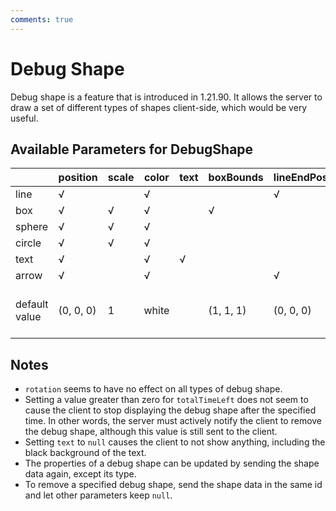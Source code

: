 ```yaml
---
comments: true
---
```


# Debug Shape

Debug shape is a feature that is introduced in 1.21.90. It allows the server to draw a set of different types of shapes client-side,
which would be very useful.

## Available Parameters for DebugShape

|               | position  | scale | color | text | boxBounds | lineEndPosition | arrowHeadLength | arrowHeadRadius | segments                             |
|---------------|-----------|-------|-------|------|-----------|-----------------|-----------------|-----------------|--------------------------------------|
| line          | √         |       | √     |      |           | √               |                 |                 |                                      |
| box           | √         | √     | √     |      | √         |                 |                 |                 |                                      |
| sphere        | √         | √     | √     |      |           |                 |                 |                 | √                                    |
| circle        | √         | √     | √     |      |           |                 |                 |                 | √                                    |
| text          | √         |       | √     | √    |           |                 |                 |                 |                                      |
| arrow         | √         |       | √     |      |           | √               | √               | √               | √                                    |
| default value | (0, 0, 0) | 1     | white |      | (1, 1, 1) | (0, 0, 0)       | 1               | 0.5             | 20 for circle/sphere and 4 for arrow |

## Notes

- `rotation` seems to have no effect on all types of debug shape.
- Setting a value greater than zero for `totalTimeLeft` does not seem to cause the client to stop displaying the debug shape after the specified time. 
In other words, the server must actively notify the client to remove the debug shape, although this value is still sent to the client.
- Setting `text` to `null` causes the client to not show anything, including the black background of the text.
- The properties of a debug shape can be updated by sending the shape data again, except its type.
- To remove a specified debug shape, send the shape data in the same id and let other parameters keep `null`.